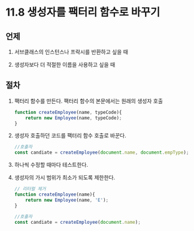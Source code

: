 # 11.8 생성자를 팩터리 함수로 바꾸기

## 언제

1. 서브클래스의 인스턴스나 프락시를 반환하고 싶을 때

2. 생성자보다 더 적절한 이름을 사용하고 싶을 때

## 절차

1. 팩터리 함수를 만든다. 팩터리 함수의 본문에서는 원래의 생성자 호출

    ```javascript
    function createEmployee(name, typeCode){
        return new Employee(name, typeCode);
    }
    ```

2. 생성자 호출하던 코드를 팩터리 함수 호출로 바꾼다.

    ```javascript
    //호출자
    const candiate = createEmployee(document.name, document.empType);
    ```

3. 하나씩 수정할 때마다 테스트한다.

4. 생성자의 가시 범위가 최소가 되도록 제한한다.

    ```javascript
    // 리터럴 제거
    function createEmployee(name){
        return new Employee(name, 'E');
    }

    //호출자
    const candiate = createEmployee(document.name);
    ```